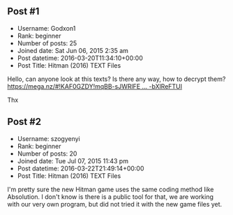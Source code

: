 ## Post #1
- Username: Godxon1
- Rank: beginner
- Number of posts: 25
- Joined date: Sat Jun 06, 2015 2:35 am
- Post datetime: 2016-03-20T11:34:10+00:00
- Post Title: Hitman (2016) TEXT Files

Hello,
can anyone look at this texts? Is there any way, how to decrypt them?
[https://mega.nz/#!KAF0GZDY!mqBB-sJWRlFE ... -bXlReFTUI](https://mega.nz/#!KAF0GZDY!mqBB-sJWRlFEkSd_z-G5XI9_IWmP-UaYD-bXlReFTUI)

Thx
## Post #2
- Username: szogyenyi
- Rank: beginner
- Number of posts: 20
- Joined date: Tue Jul 07, 2015 11:43 pm
- Post datetime: 2016-03-22T21:49:14+00:00
- Post Title: Hitman (2016) TEXT Files

I'm pretty sure the new Hitman game uses the same coding method like Absolution. I don't know is there is a public tool for that, we are working with our very own program, but did not tried it with the new game files yet.

